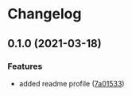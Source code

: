 # Changelog

## 0.1.0 (2021-03-18)


### Features

* added readme profile ([7a01533](https://www.github.com/devops-adeel/devops-adeel/commit/7a01533220600277bd8f6c759e68d4b5c859f082))
